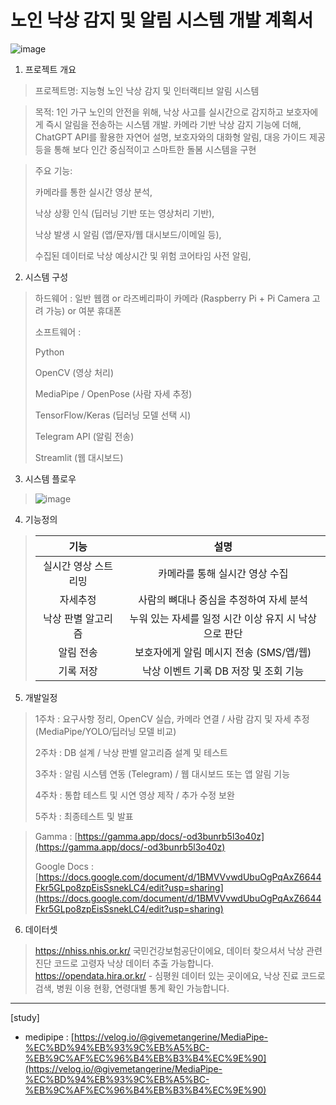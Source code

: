 # 노인 낙상 감지 및 알림 시스템 개발 계획서

![image](https://github.com/user-attachments/assets/a21be991-f272-46e6-bbd5-7aa691472083)

1. 프로젝트 개요
>프로젝트명: 지능형 노인 낙상 감지 및 인터랙티브 알림 시스템

>목적: 1인 가구 노인의 안전을 위해, 낙상 사고를 실시간으로 감지하고 보호자에게 즉시 알림을 전송하는 시스템 개발. 카메라 기반 낙상 감지 기능에 더해, ChatGPT API를 활용한 자연어 설명, 보호자와의 대화형 알림, 대응 가이드 제공 등을 통해 보다 인간 중심적이고 스마트한 돌봄 시스템을 구현

>주요 기능:
>
>카메라를 통한 실시간 영상 분석,
>
>낙상 상황 인식 (딥러닝 기반 또는 영상처리 기반),
>
>낙상 발생 시 알림 (앱/문자/웹 대시보드/이메일 등),
>
>수집된 데이터로 낙상 예상시간 및 위험 코어타임 사전 알림,

2. 시스템 구성
>하드웨어 : 일반 웹캠 or 라즈베리파이 카메라 (Raspberry Pi + Pi Camera 고려 가능) or 여분 휴대폰
>
>소프트웨어 :
>
>Python
>
>OpenCV (영상 처리)
>
>MediaPipe / OpenPose (사람 자세 추정)
>
>TensorFlow/Keras (딥러닝 모델 선택 시)
>
>Telegram API (알림 전송)
>
>Streamlit  (웹 대시보드)

3. 시스템 플로우
>![image](https://github.com/user-attachments/assets/546b47df-e08d-4a8f-9768-a3a6ec9fbc1d)

4. 기능정의
>|기능|설명|
>|:-----:|:-----:|
>|실시간 영상 스트리밍|카메라를 통해 실시간 영상 수집|
>|자세추정|사람의 뼈대나 중심을 추정하여 자세 분석|
>|낙상 판별 알고리즘|누워 있는 자세를 일정 시간 이상 유지 시 낙상으로 판단|
>|알림 전송|보호자에게 알림 메시지 전송 (SMS/앱/웹)|
>|기록 저장|낙상 이벤트 기록 DB 저장 및 조회 기능|

5. 개발일정
> 1주차 : 요구사항 정리, OpenCV 실습, 카메라 연결 / 사람 감지 및 자세 추정 (MediaPipe/YOLO/딥러닝 모델 비교)
> 
> 2주차 : DB 설계 / 낙상 판별 알고리즘 설계 및 테스트
> 
> 3주차 : 알림 시스템 연동 (Telegram) / 웹 대시보드 또는 앱 알림 기능
> 
> 4주차 : 통합 테스트 및 시연 영상 제작 / 추가 수정 보완
> 
> 5주차 : 최종테스트 및 발표

>Gamma : [https://gamma.app/docs/-od3bunrb5l3o40z](https://gamma.app/docs/-od3bunrb5l3o40z)
>
>Google Docs : [https://docs.google.com/document/d/1BMVVvwdUbuOgPqAxZ6644Fkr5GLpo8zpEisSsnekLC4/edit?usp=sharing](https://docs.google.com/document/d/1BMVVvwdUbuOgPqAxZ6644Fkr5GLpo8zpEisSsnekLC4/edit?usp=sharing)

6. 데이터셋
>https://nhiss.nhis.or.kr/   국민건강보험공단이에요,  데이터 찾으셔서 낙상 관련 진단 코드로 고령자 낙상 데이터 추출 가능합니다. 
>https://opendata.hira.or.kr/ - 심평원 데이터 있는 곳이에요, 낙상 진료 코드로 검색, 병원 이용 현황, 연령대별 통계 확인 가능합니다.

---------------------------------------

[study]
  - medipipe : [https://velog.io/@givemetangerine/MediaPipe-%EC%BD%94%EB%93%9C%EB%A5%BC-%EB%9C%AF%EC%96%B4%EB%B3%B4%EC%9E%90](https://velog.io/@givemetangerine/MediaPipe-%EC%BD%94%EB%93%9C%EB%A5%BC-%EB%9C%AF%EC%96%B4%EB%B3%B4%EC%9E%90)

